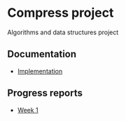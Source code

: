 # Compress project

Algorithms and data structures project

## Documentation

* [Implementation](documentation/implementation.md)

## Progress reports

* [Week 1](documentation/progress_report_week1.md)
